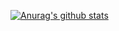 [![Anurag's github stats](https://github-readme-stats.vercel.app/api?username=PavelRybalko&show_icons=true&theme=buefy)](https://github.com/anuraghazra/github-readme-stats)
<br>
<!---![](https://komarev.com/ghpvc/?username=PavelRybalko&color=blueviolet)--->
<!--- and --->
